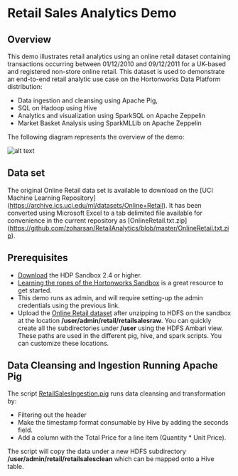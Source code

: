 # Retail Sales Analytics Demo
## Overview
This demo illustrates retail analytics using an online retail dataset containing transactions occurring between 01/12/2010 and 09/12/2011 for a UK-based and registered non-store online retail. This dataset is used to demonstrate an end-to-end retail analytic use case on the Hortonworks Data Platform distribution:

* Data ingestion and cleansing using Apache Pig, 
* SQL on Hadoop using Hive
* Analytics and visualization using SparkSQL on Apache Zeppelin
* Market Basket Analysis using SparkMLLib on Apache Zeppelin

The following diagram represents the overview of the demo:

![alt text](https://github.com/zoharsan/RetailAnalytics/blob/master/RetailAnalyticsOverview.jpg "Retail Analytics Demo Overview")

## Data set

The original Online Retail data set is available to download on the [UCI Machine Learning Repository] (https://archive.ics.uci.edu/ml/datasets/Online+Retail). It has been converted using Microsoft Excel to a tab delimited file available for convenience in the current repository as [OnlineRetail.txt.zip] (https://github.com/zoharsan/RetailAnalytics/blob/master/OnlineRetail.txt.zip).

## Prerequisites

* [Download](http://hortonworks.com/downloads/#sandbox) the HDP Sandbox 2.4 or higher.
* [Learning the ropes of the Hortonworks Sandbox](http://hortonworks.com/hadoop-tutorial/learning-the-ropes-of-the-hortonworks-sandbox/) is a great resource to get started.
* This demo runs as admin, and will require setting-up the admin credentials using the previous link. 
* Upload the [Online Retail dataset](https://github.com/zoharsan/RetailAnalytics/blob/master/OnlineRetail.txt.zip) after unzipping to HDFS on the sandbox at the location **/user/admin/retail/retailsalesraw**. You can quickly create all the subdirectories under **/user** using the HDFS Ambari view. These paths are used in the different pig, hive, and spark scripts. You can customize these locations.

## Data Cleansing and Ingestion Running Apache Pig

The script [RetailSalesIngestion.pig](https://github.com/zoharsan/RetailAnalytics/blob/master/RetailSalesIngestion.pig) runs data cleansing and transformation by:
* Filtering out the header
* Make the timestamp format consumable by Hive by adding the seconds field.
* Add a column with the Total Price for a line item (Quantity * Unit Price).

The script will copy the data under a new HDFS subdirectory **/user/admin/retail/retailsalesclean** which can be mapped onto a Hive table.

